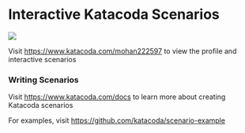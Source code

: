 # Interactive Katacoda Scenarios

[![](http://shields.katacoda.com/katacoda/mohan222597/count.svg)](https://www.katacoda.com/mohan222597 "Get your profile on Katacoda.com")

Visit https://www.katacoda.com/mohan222597 to view the profile and interactive scenarios

### Writing Scenarios
Visit https://www.katacoda.com/docs to learn more about creating Katacoda scenarios

For examples, visit https://github.com/katacoda/scenario-example

